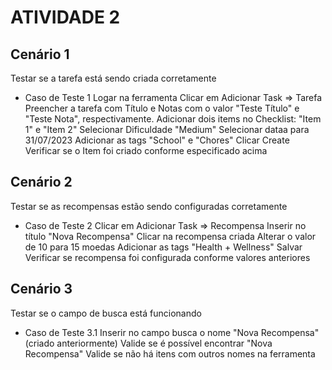 # ATIVIDADE 2

## Cenário 1
Testar se a tarefa está sendo criada corretamente

- Caso de Teste 1
Logar na ferramenta
Clicar em Adicionar Task => Tarefa
Preencher a tarefa com Título e Notas com o valor "Teste Título" e "Teste Nota", respectivamente.
Adicionar dois items no Checklist: "Item 1" e "Item 2"
Selecionar Dificuldade "Medium"
Selecionar dataa para 31/07/2023
Adicionar as tags "School" e "Chores"
Clicar Create
Verificar se o Item foi criado conforme especificado acima


## Cenário 2
Testar se as recompensas estão sendo configuradas corretamente

- Caso de Teste 2
Clicar em Adicionar Task => Recompensa
Inserir no título "Nova Recompensa"
Clicar na recompensa criada
Alterar o valor de 10 para 15 moedas
Adicionar as tags "Health + Wellness"
Salvar
Verificar se recompensa foi configurada conforme valores anteriores


## Cenário 3
Testar se o campo de busca está funcionando

- Caso de Teste 3.1
Inserir no campo busca o nome "Nova Recompensa" (criado anteriormente)
Valide se é possível encontrar "Nova Recompensa"
Valide se não há itens com outros nomes na ferramenta